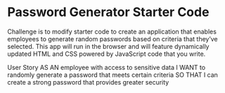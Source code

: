 # Password Generator Starter Code
Challenge is to modify starter code to create an application that enables employees to generate random passwords based on criteria that they’ve selected. This app will run in the browser and will feature dynamically updated HTML and CSS powered by JavaScript code that you write. 

User Story
AS AN employee with access to sensitive data
I WANT to randomly generate a password that meets certain criteria
SO THAT I can create a strong password that provides greater security